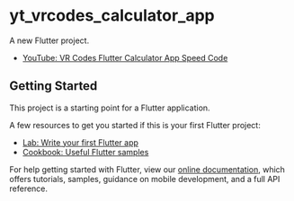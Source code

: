 # yt_vrcodes_calculator_app

A new Flutter project.

- [YouTube: VR Codes Flutter Calculator App Speed Code](https://www.youtube.com/watch?v=LmyYfNaKxD4)

## Getting Started

This project is a starting point for a Flutter application.

A few resources to get you started if this is your first Flutter project:

- [Lab: Write your first Flutter app](https://flutter.dev/docs/get-started/codelab)
- [Cookbook: Useful Flutter samples](https://flutter.dev/docs/cookbook)

For help getting started with Flutter, view our
[online documentation](https://flutter.dev/docs), which offers tutorials,
samples, guidance on mobile development, and a full API reference.
